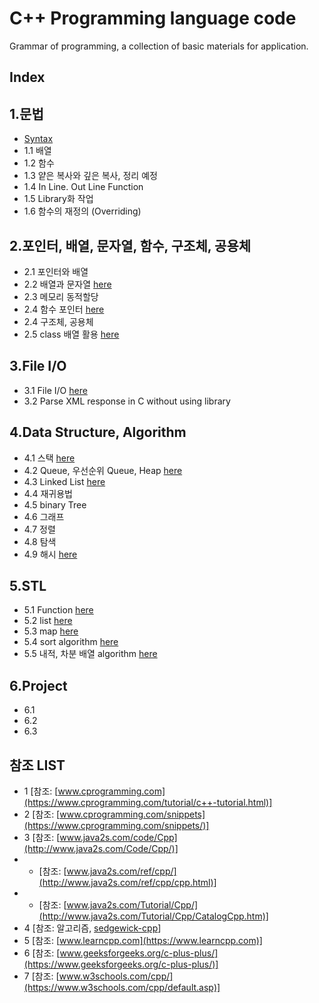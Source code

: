 # C++ Programming language code
Grammar of programming, a collection of basic materials for application.
## Index
## 1.문법
* [Syntax](https://github.com/csbyun-data/CPP-Pro/blob/main/chap01/README.md) 
* 1.1 배열
* 1.2 함수
* 1.3 얕은 복사와 깊은 복사, 정리 예정
* 1.4 In Line. Out Line Function
* 1.5 Library화 작업
* 1.6 함수의 재정의 (Overriding)
  
## 2.포인터, 배열, 문자열, 함수, 구조체, 공용체 
* 2.1 포인터와 배열
* 2.2 배열과 문자열 [here](https://github.com/csbyun-data/CPP-Pro/blob/main/chap02/String/README.md)
* 2.3 메모리 동적할당
* 2.4 함수 포인터 [here](https://github.com/csbyun-data/CPP-Pro/blob/main/chap02/Function_Pointer/README.md)
* 2.4 구조체, 공용체
* 2.5 class 배열 활용 [here](https://github.com/csbyun-data/CPP-Pro/blob/main/chap02/Class/README.md)
  
## 3.File I/O 
* 3.1 File I/O [here](https://github.com/csbyun-data/CPP-Pro/blob/main/chap03/README.md)
* 3.2 Parse XML response in C without using library

## 4.Data Structure, Algorithm 
* 4.1 스택 [here](https://github.com/csbyun-data/CPP-Pro/blob/main/chap04/Stack/README.md)
* 4.2 Queue, 우선순위 Queue, Heap [here](https://github.com/csbyun-data/CPP-Pro/blob/main/chap04/Queue/README.md)
* 4.3 Linked List [here](https://github.com/csbyun-data/CPP-Pro/blob/main/chap04/LinkeList/README.md)
* 4.4 재귀용법
* 4.5 binary Tree
* 4.6 그래프
* 4.7 정렬
* 4.8 탐색
* 4.9 해시 [here]()

## 5.STL
* 5.1 Function [here](https://github.com/csbyun-data/CPP-Pro/blob/main/chap05/Function/README.md)
* 5.2 list [here](https://github.com/csbyun-data/CPP-Pro/blob/main/chap05/list/README.md)
* 5.3 map [here](https://github.com/csbyun-data/CPP-Pro/blob/main/chap05/map/README.md)
* 5.4 sort algorithm [here](https://github.com/csbyun-data/CPP-Pro/blob/main/chap05/sort/README.md)
* 5.5 내적, 차분 배열 algorithm [here](https://github.com/csbyun-data/CPP-Pro/blob/main/chap05/array/README.md)

## 6.Project
* 6.1 
* 6.2 
* 6.3 

## 참조 LIST
* 1 [참조: [www.cprogramming.com](https://www.cprogramming.com/tutorial/c++-tutorial.html)]
* 2 [참조: [www.cprogramming.com/snippets](https://www.cprogramming.com/snippets/)]
* 3 [참조: [www.java2s.com/code/Cpp](http://www.java2s.com/Code/Cpp/)]
* - [참조: [www.java2s.com/ref/cpp/](http://www.java2s.com/ref/cpp/cpp.html)]
* - [참조: [www.java2s.com/Tutorial/Cpp/](http://www.java2s.com/Tutorial/Cpp/CatalogCpp.htm)]
* 4 [참조: 알고리즘, [sedgewick-cpp](https://github.com/sergey-pashaev/sedgewick-cpp)]
* 5 [참조: [www.learncpp.com](https://www.learncpp.com)]
* 6 [참조: [www.geeksforgeeks.org/c-plus-plus/](https://www.geeksforgeeks.org/c-plus-plus/)]
* 7 [참조: [www.w3schools.com/cpp/](https://www.w3schools.com/cpp/default.asp)]
